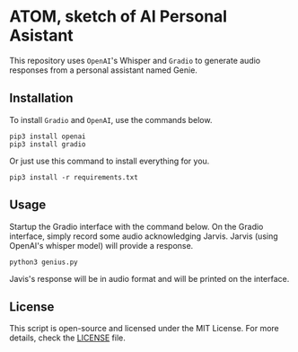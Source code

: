 # ATOM, sketch of AI Personal Asistant

This repository uses `OpenAI`'s Whisper and `Gradio` to generate audio responses from a personal assistant named Genie.

## Installation

To install `Gradio` and `OpenAI`, use the commands below.

    pip3 install openai
    pip3 install gradio

Or just use this command to install everything for you.

    pip3 install -r requirements.txt

## Usage

Startup the Gradio interface with the command below. On the Gradio interface, simply record some audio acknowledging Jarvis. Jarvis (using OpenAI's whisper model) will provide a response.

    python3 genius.py

Javis's response will be in audio format and will be printed on the interface.

## License

This script is open-source and licensed under the MIT License. For more details, check the [LICENSE](LICENSE) file.
